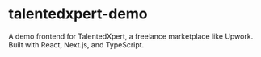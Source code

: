 # talentedxpert-demo
A demo frontend for TalentedXpert, a freelance marketplace like Upwork. Built with React, Next.js, and TypeScript.

